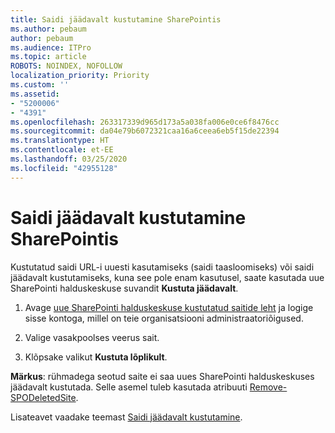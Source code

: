 ```yaml
---
title: Saidi jäädavalt kustutamine SharePointis
ms.author: pebaum
author: pebaum
ms.audience: ITPro
ms.topic: article
ROBOTS: NOINDEX, NOFOLLOW
localization_priority: Priority
ms.custom: ''
ms.assetid:
- "5200006"
- "4391"
ms.openlocfilehash: 263317339d965d173a5a038fa006e0ce6f8476cc
ms.sourcegitcommit: da04e79b6072321caa16a6ceea6eb5f15de22394
ms.translationtype: HT
ms.contentlocale: et-EE
ms.lasthandoff: 03/25/2020
ms.locfileid: "42955128"
---
```

# <a name="permanently-delete-a-site-in-sharepoint"></a>Saidi jäädavalt kustutamine SharePointis

Kustutatud saidi URL-i uuesti kasutamiseks (saidi taasloomiseks) või saidi jäädavalt kustutamiseks, kuna see pole enam kasutusel, saate kasutada uue SharePointi halduskeskuse suvandit **Kustuta jäädavalt**. 

1. Avage [uue SharePointi halduskeskuse kustutatud saitide leht](https://admin.microsoft.com/sharepoint?page=recycleBin&modern=true) ja logige sisse kontoga, millel on teie organisatsiooni administraatoriõigused. 

2. Valige vasakpoolses veerus sait. 

3. Klõpsake valikut **Kustuta lõplikult**. 

**Märkus**: rühmadega seotud saite ei saa uues SharePointi halduskeskuses jäädavalt kustutada. Selle asemel tuleb kasutada atribuuti [Remove-SPODeletedSite](https://docs.microsoft.com/powershell/module/sharepoint-online/remove-spodeletedsite).  

Lisateavet vaadake teemast [Saidi jäädavalt kustutamine](https://docs.microsoft.com/sharepoint/delete-site-collection#permanently-delete-a-site). 
